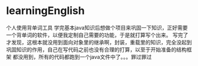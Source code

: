 # learningEnglish
个人使用背单词工具
学完基本java知识后想做个项目来巩固一下知识，正好需要一个背单词的软件，以便我定制自己需要的功能，于是就打算写个出来。
写完了才发现，这根本就没用到面向对象里的继承啊，封装，重载里的知识，完全没起到巩固知识的作用，自己在写代码之前也没有合理的打算，以至于开始准备的结构框架
都没用到，所有的代码都跑到一个java文件中了。。。罪过罪过
